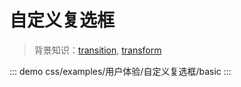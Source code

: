 # 自定义复选框

> 背景知识：[transition](https://developer.mozilla.org/zh-CN/docs/Web/CSS/transition), [transform](https://developer.mozilla.org/zh-CN/docs/Web/CSS/transform)

::: demo
css/examples/用户体验/自定义复选框/basic
:::

